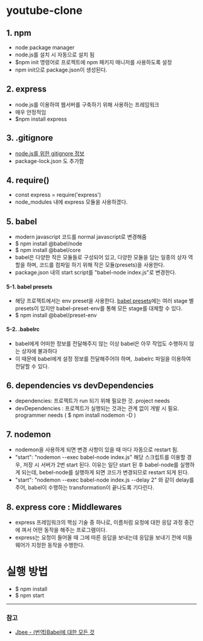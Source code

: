 # youtube-clone

## 1. npm
- node package manager
- node.js를 설치 시 자동으로 설치 됨
- $npm init  명령어로 프로젝트에 npm 패키지 매니저를 사용하도록 설정
- npm init으로 package.json이 생성된다.

## 2. express 
- node.js를 이용하여 웹서버를 구축하기 위해 사용하는 프레임워크
- 매우 안정적임
- $npm install express

## 3. .gitignore
- [node.js를 위한 gitignore 정보](https://github.com/github/gitignore/blob/master/Node.gitignore)
- package-lock.json 도 추가함

## 4. require()
- const express = require('express')
- node_modules 내에 express 모듈을 사용하겠다.

## 5. babel
- modern javascript 코드를 normal javascript로 변경해줌
- $ npm install @babel/node
- $ npm install @babel/core
- babel은 다양한 작은 모듈들로 구성되어 있고, 다양한 모듈을 담는 일종의 상자 역할을 하며, 코드를 컴파일 하기 위해 작은 모듈(presets)을 사용한다.
- package.json 내의 start script를 "babel-node index.js"로 변경한다.

#### 5-1. babel presets
- 해당 프로젝트에서는 env preset을 사용한다. [babel presets](https://babeljs.io/docs/en/babel-preset-env)에는 여러 stage 별 presets이 있지만 babel-preset-env를 통해 모든 stage를 대체할 수 있다.
- $ npm install @babel/preset-env

#### 5-2. .babelrc
- babel에게 어떠한 정보를 전달해주지 않는 이상 babel은 아무 작업도 수행하지 않는 상자에 불과하다
- 이 때문에 babel에게 설정 정보를 전달해주어야 하며, .babelrc 파일을 이용하여 전달할 수 있다.

## 6. dependencies vs devDependencies
- dependencies: 프로젝트가 run 되기 위해 필요한 것. project needs
- devDependencies : 프로젝트가 실행되는 것과는 관계 없이 개발 시 필요. programmer needs ( $ npm install nodemon -D )

## 7. nodemon
- nodemon을 사용하게 되면 변경 사항이 있을 때 마다 자동으로 restart 됨.
- "start": "nodemon --exec babel-node index.js" 해당 스크립트를 이용할 경우, 저장 시 서버가 2번 start 된다. 이유는 일단 start 된 후 babel-node를 실행하게 되는데, bebel-node를 실행하게 되면 코드가 변경되므로 restart 되게 된다.
- "start": "nodemon --exec babel-node index.js --delay 2" 와 같이 delay를 주어, babel이 수행하는 transformation이 끝나도록 기다린다. 

## 8. express core : Middlewares
- express 프레임워크의 핵심 기술 중 하나로, 이름처럼 요청에 대한 응답 과정 중간에 껴서 어떤 동작을 해주는 프로그램이다.
- express는 요청이 들어올 때 그에 따른 응답을 보내는데 응답을 보내기 전에 미들웨어가 지정한 동작을 수행한다.

# 실행 방법
- $ npm install
- $ npm start



---  
### 참고
- [Jbee - \(번역\)Babel에 대한 모든 것 ](https://jaeyeophan.github.io/2017/05/16/Everything-about-babel/)